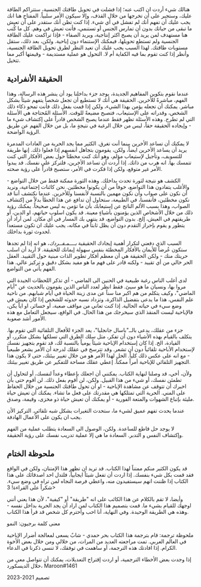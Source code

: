 هنالك شيء أردت ان اكتب عنه؛ إذا فشلت في تحويل طاقتك الجنسية، ستتراكم الطاقة عليك، وستجبر على أن تخرجها من خلال القذف، وإلا سيكون الأمر سلبياً. المفتاح هنا انك يجب عليك أن تفهم أنك لم تفشل في أي شيء. إذا كنت تظن أنك ستقدر على أن تعيش ما تبقى من حياتك بدون أن تمارس الجنس أو تستنمي، فأنت تعيش في وهم. كل ما كُتب هنا مستهدف لمن يريد أن يصبح اكثر إنتاجية، ويريد الصفاء - فإذا تراكمت عليك الطاقة الجنسية ولم تستطع تحويلها، فيمكنك الإستنماء دون إباحية. ولكن، بعد ذلك، ستقل مستويات طاقتك. لهذا السبب يجب عليك أن تعيد النظر لطرق تحويل الطاقة الجنسية، وأنظر إذا كنت تقوم بما فيه الكفاية أم لا. التحول هو عملية مستديمة - وقيمتها أكبر مما تتخيل.

 
## الحقيقة الأنفرادية

عندما نقوم بتكوين المفاهيم الجديدة، يوجد جزء بداخلنا يود أن ينشر هذه الرسالة، وهذا الفهم، مباشرةً للأخرين. الحقيقة هي أنك لا تستطيع أن تجعل شخصاً يتفهم شيئاً بشكل مباشر. يمكنك أن تجعله يؤمن بهذا الشيء، ولكن إذا قمت بفعل ذلك فأنت تمحو ذكاء ذلك الشخص، وقدراته على الإستيعاب، فتصبح مضيعةً للوقت. الأسئلة المُحتاجة هي الأسئلة التي لم تطرح. وهذه الأسئلة تظهر فقط عندما يصبح الشخص قادراً على إكتشاف شيء ما - وإيجاده الحقيقة حقاً، ليس من خلال الرغبة في نتيجةٍ ما، بل من خلال الفهم عن طريق الرؤية الواضحة. 

لا يمكنك أن تساعد الأخرين بينما أنت تغرق. الكثير مما يجد الحرية من العادات المدمرة يريد أن يساعد الأخرين ايضاً، ولكن، يقومون بتجاهل أنفسهم إذا فعلوا ذلك. إنها طريقة للتسويف، وتأجيل لإستيعاب مؤلم، وهو أنك كنت مخطئاً حول بعض الأفكار التي كنت تتمسك بها. انه هرب من ذاتك. إذا أردت أن تساعد الأخرين، فلتركز على نفسك. قد يبدوا الأمر غير متوقع، ولكن إذا فكرت في الأمر، ستصبح قادراً على رؤية صحته.

الكشف هو نتيجة لثورة تحدث بداخلك. وهذه الثورة ممكنة فقط من خلال التواضع - والأغلب يتفادون هذا التواضع، خوفاً من أن يكونوا مخطئين. نحن كائنات إجتماعية، ونريد أن نكون على صواب وأن نكون مهمين بالنسبة لأنفسنا وللأخرين. عندما نكتشف أننا قد نكون مخطئين، فأنفسنا، في الطبيعة، ستحاول أن تدافع عن هذا الخطأ بدلاً من إكتشاف الصواب، وهذا بسبب الألم الناتج عن إستيعابك بأن ما تؤمن به ليس صحيحاً. يمكنك رؤية ذلك من خلال الأشخاص الذين يؤمنون بأشياءٍ معينة. قد يكون اسلوب حياتهم، او الدين، أو طريقتهم في العيش، إلخ. بدون التواضع، قد ينتهي بك المسار في أي مكان. لمن أراد أن يتطور و يقوم بإحراز التقدم دون أن يظل ثابتاً في مكانه، يجب عليك ان تكون مستعداً لحدوث ثورة بداخلك.  

السبب الذي دفعني لتكرار أهمية إيجادك الحقيقية *بــــمـفــردك*، هو انه إذا لم تجدها ستكون عُرضاً للأيمان بالأفكار المخطئة بنفس سهولة إيمانك للحقيقة. لا أريد أن اسلب حريتك منك - ولكن الحقيقة هي أن معظم أفكار تطوير الذات مبنية حول التقييد. العقل الحر خالي من أي تقييد - ولكنه قادر على فهم ما هو مفيد بشكل دقيق و تركيز عالي. هذا الفهم يأتي من التواضع.     

لدى أغلب الناس رغبة طبيعية في الحنين الى الماضي - أي تذكر اللحظات الجيدة التي مروا بها، ونسيان ما هو سيئ. فقط انظر لعدد الناس الذين يقومون بالحديث عن "أيام الماضي"، وكيف يتكلم من هم اكبر منا سناً عن مدى زينة الحياة في أيام شبابهم. من ناحية علم النفس، هذا ما يدعى بتفضيل الذاكرة، وتزداد نسبه حدوثه للشخص إذا كان يعيش في وضع سيء في حياته الحالية. إذا كنت تعاني من مواقف صعبة، أو خسائر، او اياً يكن، فالإباحية ليست المنقذ الذي سيخرجك من هذا الحال. في الواقع، سيجعل التعامل مع هذه الأمور أشد صعوبة.   

جزء من عقلك، يدعى بالــ"باسال جانجليا"، يعد الجزء للأفعال التلقائية التي تقوم بها. يتكلف بالقيام بهذه الأشياء دون أن تفكر، مثل سلك الطرق التي تسلكها بشكل متكرر، أو القيادة، الخ. إذا كان إستخدام الإباحية شيئاً يومياً بالنسبة لك، قد تقوم بتجهيز نفسك لإستخدام الأباحية تلقائياً دون أن تشعر. وقد تترسخ في عقلك لدرجة أن الأمر يشعر طبيعياً - مع انه على عكس ذلك كلياً. الحل لهذا الأمر هو من خلال تغيير بيئتك، حتى لا يكون هذا التجهيز التلقائي للإباحية أمراً ممكناً. إعطي عقلك مساحة للتفكير عن طريق تغيير بيئتك. 
 
ولأن، أخي، قد وصلنا لنهاية الكتاب. يمكنني أن اجعلك بإعطاء وعداً لنفسك، أو لتحاول أن تطمئن نفسك، أو شيء من هذا القبيل. ولكن، لن أقوم بفعل ذلك. لن أقوم حتى بأن اخبرك أن تتوقف عن مشاهدة الإباحية - او أن تحول طاقتك الجنسية من خلال الحفاظ على المني. الحرية التي تمتلكها هي مقدرتك على فعل ما تشاء. يمكنك أن تعيش حياة مليئة بإتباع الشهوات والمتعة الفورية - أو يمكنك أن تعيش حياة ذو مخزى، وقيمة، وصدق.  

عندما يحدث تفهم عميق لشيء ما، ستحدث التغيرات بشكل شبه تلقائي. التركيز الأن يجب ان يكون على الأعمال الهادفة.  

لا يوجد حل قاطع للساعدة. ولكن، الوصول الى السعادة يتطلب عملية من الفهم وإكتشاف النفس و التدبر. السعادة ما هي إلا عملية تدريب نفسك على رؤية الحقيقة. 
 
 
## ملحوظة الختام

قد يكون الكثير منكم ممتناً لهذا الكتاب. قد تريد ان تظهر هذا الإمتنان، ولكن في الواقع فقد قمت بكل شيء بنفسك. إذا اردت أن تفعل شيئاً ايجابياً، فلتدل احد اصدقائك على هذا الكتاب إذا ظننت انهم سيستفيدون منه، واعطي فرصة النجاه لمن تراه في وضع سيء. شكراً على القراءة! 3>

وأيضا، لا تقم بالكلام عن هذا الكائب على انه "طريقة" أو "كيفية"، لأن هذا يعني أنني اوجهك للقيام بشيء ما. قمت بتصميم هذا الكتاب لمن اراد أن يجد الحرية بداخل نفسه - وهذه هي الطريقة الوحيدة. وفي النهاية، أنا احب وأحترم كل شخص قد قرأ هذا الكتاب. 

معنى كلمة برجيون: النمو 


ملحوظة ترجمة: قام بترجمة هذا الكتاب بحر حمدي - شابٌ يسعى لمعالجة أضرار الإباحية في العالم العربي. تمت مراجعته العديد من المرات، من خلالي ومن خلال بعض الأخوة الكرام. إذا افادتك هذه الترجمة، أو ساهمت في توفقك، لا تنسى ذكرنا في الدعاء. 

إذا وجدت بعض الأخطاء الترجمية، أو اردت إقتراح التعديلات، يمكنك أن تتواصل معي من خلال الديسكورد، Maroon#1461
 
 
تصميم 2021-2023
